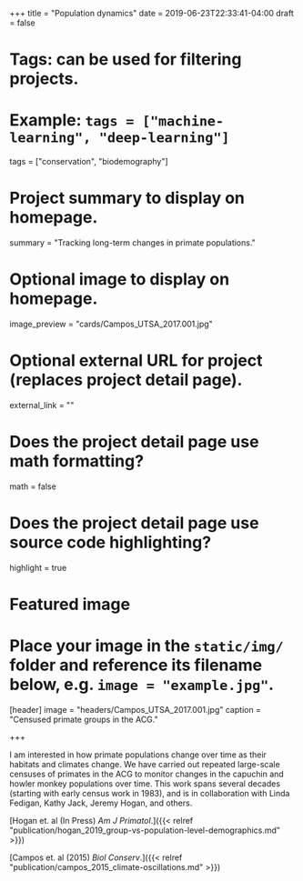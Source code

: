 +++
title = "Population dynamics"
date = 2019-06-23T22:33:41-04:00
draft = false

# Tags: can be used for filtering projects.
# Example: `tags = ["machine-learning", "deep-learning"]`
tags = ["conservation", "biodemography"]

# Project summary to display on homepage.
summary = "Tracking long-term changes in primate populations."

# Optional image to display on homepage.
image_preview = "cards/Campos_UTSA_2017.001.jpg"

# Optional external URL for project (replaces project detail page).
external_link = ""

# Does the project detail page use math formatting?
math = false

# Does the project detail page use source code highlighting?
highlight = true

# Featured image
# Place your image in the `static/img/` folder and reference its filename below, e.g. `image = "example.jpg"`.
[header]
image = "headers/Campos_UTSA_2017.001.jpg"
caption = "Censused primate groups in the ACG."

+++

I am interested in how primate populations change over time as their habitats and climates change. We have carried out repeated large-scale censuses of primates in the ACG to monitor changes in the capuchin and howler monkey populations over time. This work spans several decades (starting with early census work in 1983), and is in collaboration with Linda Fedigan, Kathy Jack, Jeremy Hogan, and others.

[Hogan et. al (In Press) _Am J Primatol_.]({{< relref "publication/hogan_2019_group-vs-population-level-demographics.md" >}})

[Campos et. al (2015) _Biol Conserv_.]({{< relref "publication/campos_2015_climate-oscillations.md" >}})
